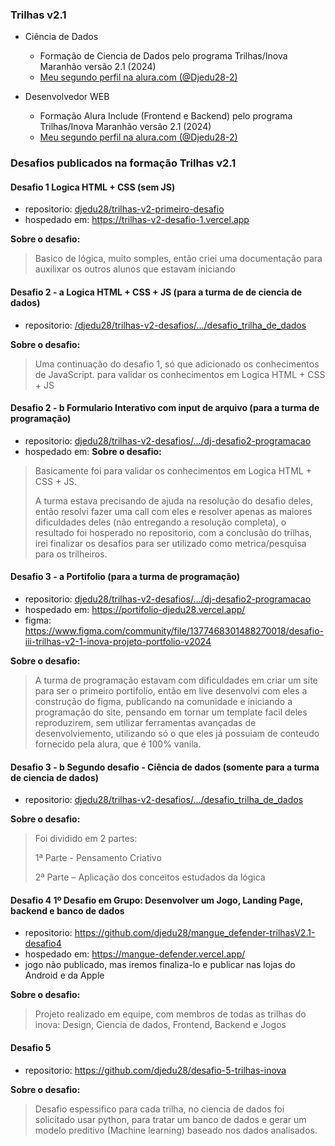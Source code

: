### Trilhas v2.1

* Ciência de Dados
    * Formação de Ciencia de Dados pelo programa Trilhas/Inova Maranhão versão 2.1  (2024)
    * [Meu segundo perfil na alura.com (@Djedu28-2)](https://cursos.alura.com.br/user/djedu28-2/)

* Desenvolvedor WEB
    * Formação Alura Include (Frontend e Backend) pelo programa Trilhas/Inova Maranhão versão 2.1  (2024)
    * [Meu segundo perfil na alura.com (@Djedu28-2)](https://cursos.alura.com.br/user/djedu28-2/)

### Desafios publicados na formação Trilhas v2.1
  
#### **Desafio 1** Logica HTML + CSS (sem JS)
  * repositorio: [djedu28/trilhas-v2-primeiro-desafio](https://github.com/djedu28/trilhas-v2-primeiro-desafio)
  * hospedado em: https://trilhas-v2-desafio-1.vercel.app

**Sobre o desafio:**
> Basico de lógica, muito somples, então criei uma documentação para auxilixar os outros alunos que estavam iniciando

#### **Desafio 2 - a** Logica HTML + CSS + JS (para a turma de de ciencia de dados)
  * repositorio: [/djedu28/trilhas-v2-desafios/.../desafio_trilha_de_dados](https://github.com/djedu28/trilhas-v2-desafios/tree/main/TrilhasV2-Desafio2/desafio_trilha_de_dados)

**Sobre o desafio:**
> Uma continuação do desafio 1, só que adicionado os conhecimentos de JavaScript.
> para validar os conhecimentos em Logica HTML + CSS + JS
>

#### **Desafio 2 - b** Formulario Interativo com input de arquivo (para a turma de programação)
  * repositorio: [djedu28/trilhas-v2-desafios/.../dj-desafio2-programacao](https://github.com/djedu28/trilhas-v2-desafios/tree/main/TrilhasV2-Desafio2/desafio_trilha_de_programacao/dj-desafio2-programacao)
  * hospedado em: 
**Sobre o desafio:**
> Basicamente foi para validar os conhecimentos em Logica HTML + CSS + JS.
> 
> A turma estava precisando de ajuda na resolução do desafio deles, então resolvi fazer uma call com eles e resolver apenas as maiores dificuldades deles (não entregando a resolução completa), o resultado foi hosperado no repositorio, com a conclusão do trilhas, irei finalizar os desafios para ser utilizado como metrica/pesquisa para os trilheiros.

#### **Desafio 3 - a** Portifolio (para a turma de programação)
  * repositorio: [djedu28/trilhas-v2-desafios/.../dj-desafio2-programacao](https://github.com/djedu28/trilhas-v2-desafios/tree/main/TrilhasV2-Desafio2/desafio_trilha_de_programacao/dj-desafio2-programacao)
  * hospedado em: https://portifolio-djedu28.vercel.app/
  * figma: https://www.figma.com/community/file/1377468301488270018/desafio-iii-trilhas-v2-1-inova-projeto-portfolio-v2024

**Sobre o desafio:**
> A turma de programação estavam com dificuldades em criar um site para ser o primeiro portifolio, então em live desenvolvi com eles a construção do figma, publicando na comunidade e iniciando a programação do site, pensando em tornar um template facil deles reproduzirem, sem utilizar ferramentas avançadas de desenvolviemento, utilizando só o que eles já possuiam de conteudo fornecido pela alura, que é 100% vanila.

#### **Desafio 3 - b**  Segundo desafio - Ciência de dados (somente para a turma de ciencia de dados)
  * repositorio: [djedu28/trilhas-v2-desafios/.../desafio_trilha_de_dados](https://github.com/djedu28/trilhas-v2-desafios/tree/main/TrilhasV2-Desafio2/desafio_trilha_de_dados)

**Sobre o desafio:** 
> Foi dividido em 2 partes:
> 
> 1ª Parte - Pensamento Criativo
> 
> 2ª Parte – Aplicação dos conceitos estudados da lógica
> 

#### **Desafio 4** 1º Desafio em Grupo: Desenvolver um Jogo, Landing Page, backend e banco de dados 
  * repositorio: https://github.com/djedu28/mangue_defender-trilhasV2.1-desafio4
  * hospedado em: https://mangue-defender.vercel.app/
  * jogo não publicado, mas iremos finaliza-lo e publicar nas lojas do Android e da Apple

**Sobre o desafio:**
> Projeto realizado em equipe, com membros de todas as trilhas do inova: Design, Ciencia de dados, Frontend, Backend e Jogos

#### **Desafio 5** 
  * repositorio: https://github.com/djedu28/desafio-5-trilhas-inova

**Sobre o desafio:** 
> Desafio espessifico para cada trilha, no ciencia de dados foi solicitado usar python, para tratar um banco de dados e gerar um modelo preditivo (Machine learning) baseado nos dados analisados.

